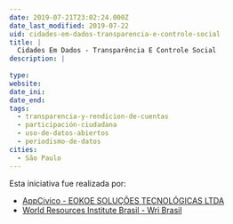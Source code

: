```yaml
---
date: 2019-07-21T23:02:24.000Z
date_last_modified: 2019-07-22
uid: cidades-em-dados-transparencia-e-controle-social
title: |
  Cidades Em Dados - Transparência E Controle Social
description: |
  
type: 
website: 
date_ini: 
date_end: 
tags:
  - transparencia-y-rendicion-de-cuentas
  - participación-ciudadana
  - uso-de-datos-abiertos
  - periodismo-de-datos
cities: 
  - São Paulo
---
```


Esta iniciativa fue realizada por:

- [AppCivico - EOKOE SOLUÇÕES TECNOLÓGICAS LTDA](/organizaciones/appcivico-eokoe-solucoes-tecnologicas)
- [World Resources Institute Brasil - Wri Brasil](/organizaciones/world-resources-institute-brasil-wri-brasil)
